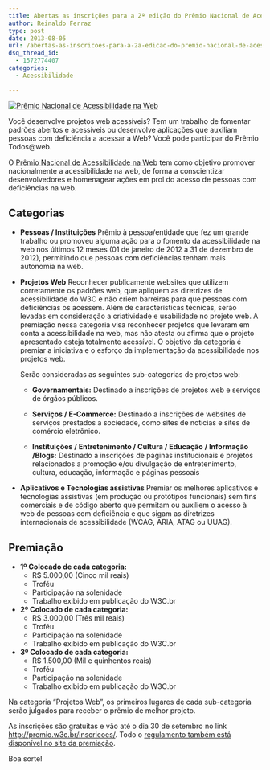 ```yaml
---
title: Abertas as inscrições para a 2ª edição do Prêmio Nacional de Acessibilidade na Web
author: Reinaldo Ferraz
type: post
date: 2013-08-05
url: /abertas-as-inscricoes-para-a-2a-edicao-do-premio-nacional-de-acessibilidade-na-web/
dsq_thread_id:
  - 1572774407
categories:
  - Acessibilidade

---
```

[![Prêmio Nacional de Acessibilidade na Web][1]][2]

Você desenvolve projetos web acessíveis? Tem um trabalho de fomentar padrões abertos e acessíveis ou desenvolve aplicações que auxiliam pessoas com deficiência a acessar a Web? Você pode participar do Prêmio Todos@web.

O [Prêmio Nacional de Acessibilidade na Web][2] tem como objetivo promover nacionalmente a acessibilidade na web, de forma a conscientizar desenvolvedores e homenagear ações em prol do acesso de pessoas com deficiências na web. 

## Categorias

  * **Pessoas / Instituições** 
    Prêmio à pessoa/entidade que fez um grande trabalho ou promoveu alguma ação para o fomento da acessibilidade na web nos últimos 12 meses (01 de janeiro de 2012 a 31 de dezembro de 2012), permitindo que pessoas com deficiências tenham mais autonomia na web.

  * **Projetos Web** 
    Reconhecer publicamente websites que utilizem corretamente os padrões web, que apliquem as diretrizes de acessibilidade do W3C e não criem barreiras para que pessoas com deficiências os acessem. Além de características técnicas, serão levadas em consideração a criatividade e usabilidade no projeto web. A premiação nessa categoria visa reconhecer projetos que levaram em conta a acessibilidade na web, mas não atesta ou afirma que o projeto apresentado esteja totalmente acessível. O objetivo da categoria é premiar a iniciativa e o esforço da implementação da acessibilidade nos projetos web.
  
    Serão consideradas as seguintes sub-categorias de projetos web:
    
      * **Governamentais:** 
        Destinado a inscrições de projetos web e serviços de órgãos públicos.
    
      * **Serviços / E-Commerce:** 
        Destinado a inscrições de websites de serviços prestados a sociedade, como sites de notícias e sites de comércio eletrônico.
    
      * **Instituições / Entretenimento / Cultura / Educação / Informação /Blogs:** 
        Destinado a inscrições de páginas institucionais e projetos relacionados a promoção e/ou divulgação de entretenimento, cultura, educação, informação e páginas pessoais

  * **Aplicativos e Tecnologias assistivas** 
    Premiar os melhores aplicativos e tecnologias assistivas (em produção ou protótipos funcionais) sem fins comerciais e de código aberto que permitam ou auxiliem o acesso à web de pessoas com deficiência e que sigam as diretrizes internacionais de acessibilidade (WCAG, ARIA, ATAG ou UUAG).

## Premiação

  * **1º Colocado de cada categoria:** 
      * R$ 5.000,00 (Cinco mil reais) 
      * Troféu
      * Participação na solenidade
      * Trabalho exibido em publicação do W3C.br
  * **2º Colocado de cada categoria:** 
      * R$ 3.000,00 (Três mil reais) 
      * Troféu
      * Participação na solenidade
      * Trabalho exibido em publicação do W3C.br
  * **3º Colocado de cada categoria:** 
      * R$ 1.500,00 (Mil e quinhentos reais) 
      * Troféu
      * Participação na solenidade 
      * Trabalho exibido em publicação do W3C.br

Na categoria &#8220;Projetos Web&#8221;, os primeiros lugares de cada sub-categoria serão julgados para receber o prêmio de melhor projeto.

As inscrições são gratuitas e vão até o dia 30 de setembro no link <http://premio.w3c.br/inscricoes/>. Todo o [regulamento também está disponível no site da premiação][3].

Boa sorte!

 [1]: http://premio.w3c.br/images/logo.png
 [2]: http://premio.w3c.br/
 [3]: http://premio.w3c.br/regulamento/